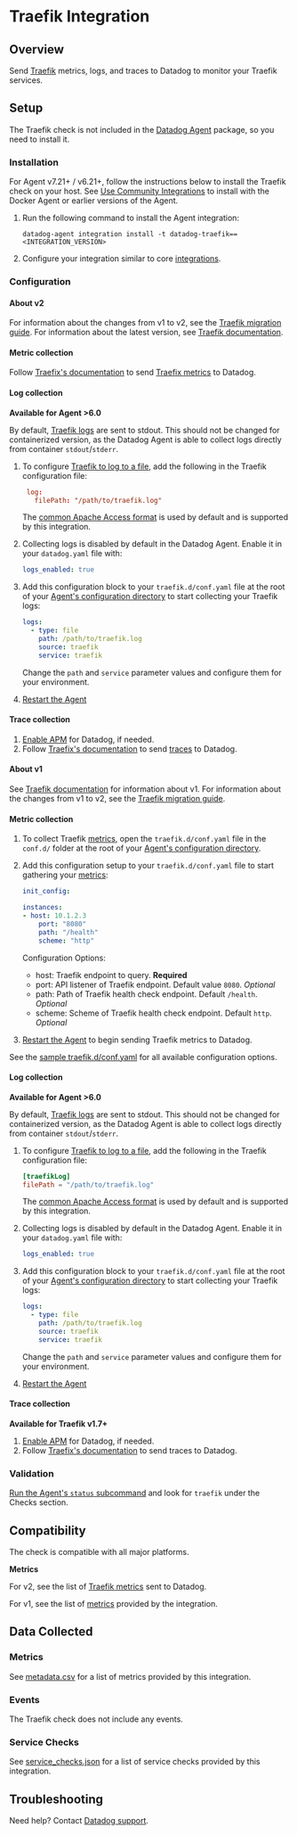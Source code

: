 # Traefik Integration

## Overview

Send [Traefik][1] metrics, logs, and traces to Datadog to monitor your Traefik services.

## Setup

The Traefik check is not included in the [Datadog Agent][2] package, so you need to install it.

### Installation

For Agent v7.21+ / v6.21+, follow the instructions below to install the Traefik check on your host. See [Use Community Integrations][3] to install with the Docker Agent or earlier versions of the Agent.

1. Run the following command to install the Agent integration:

   ```shell
   datadog-agent integration install -t datadog-traefik==<INTEGRATION_VERSION>
   ```

2. Configure your integration similar to core [integrations][4].

### Configuration

<!-- xxx tabs xxx -->
<!-- xxx tab "v2" xxx -->

#### About v2
For information about the changes from v1 to v2, see the [Traefik migration guide][5]. For information about the latest version, see [Traefik documentation][6].

#### Metric collection

Follow [Traefix's documentation][7] to send [Traefix metrics][8] to Datadog.

#### Log collection

**Available for Agent >6.0**

By default, [Traefik logs][9] are sent to stdout. This should not be changed for containerized version, as the Datadog Agent is able to collect logs directly from container `stdout`/`stderr`.

1. To configure [Traefik to log to a file][9], add the following in the Traefik configuration file:

   ```conf
    log:
      filePath: "/path/to/traefik.log"
    ```
    
    The [common Apache Access format][10] is used by default and is supported by this integration.

2. Collecting logs is disabled by default in the Datadog Agent. Enable it in your `datadog.yaml` file with:

   ```yaml
   logs_enabled: true
   ```

3. Add this configuration block to your `traefik.d/conf.yaml` file at the root of your [Agent's configuration directory][11] to start collecting your Traefik logs:

    ```yaml
    logs:
      - type: file
        path: /path/to/traefik.log
        source: traefik
        service: traefik
    ```

      Change the `path` and `service` parameter values and configure them for your environment.

4. [Restart the Agent][12]

#### Trace collection

1. [Enable APM][13] for Datadog, if needed.
2. Follow [Traefix's documentation][14] to send [traces][15] to Datadog.

<!-- xxz tab xxx -->
<!-- xxx tab "v1" xxx -->

#### About v1

See [Traefik documentation][16] for information about v1. For information about the changes from v1 to v2, see the [Traefik migration guide][17]. 

#### Metric collection

1. To collect Traefik [metrics][17], open the `traefik.d/conf.yaml` file in the `conf.d/` folder at the root of your [Agent's configuration directory][18]. 

2. Add this configuration setup to your `traefik.d/conf.yaml` file to start gathering your [metrics][17]:

    ```yaml
    init_config:

    instances:
    - host: 10.1.2.3
        port: "8080"
        path: "/health"
        scheme: "http"
    ```

    Configuration Options:

    - host: Traefik endpoint to query. **Required**
    - port: API listener of Traefik endpoint. Default value `8080`. _Optional_
    - path: Path of Traefik health check endpoint. Default `/health`. _Optional_
    - scheme: Scheme of Traefik health check endpoint. Default `http`. _Optional_

3. [Restart the Agent][19] to begin sending Traefik metrics to Datadog.

See the [sample traefik.d/conf.yaml][20] for all available configuration options.

#### Log collection

**Available for Agent >6.0**

By default, [Traefik logs][21] are sent to stdout. This should not be changed for containerized version, as the Datadog Agent is able to collect logs directly from container `stdout`/`stderr`.

1. To configure [Traefik to log to a file][21], add the following in the Traefik configuration file:

    ```conf
    [traefikLog]
    filePath = "/path/to/traefik.log"
    ```

    The [common Apache Access format][22] is used by default and is supported by this integration.

2. Collecting logs is disabled by default in the Datadog Agent. Enable it in your `datadog.yaml` file with:

   ```yaml
   logs_enabled: true
   ```

3. Add this configuration block to your `traefik.d/conf.yaml` file at the root of your [Agent's configuration directory][18] to start collecting your Traefik logs:

    ```yaml
    logs:
      - type: file
        path: /path/to/traefik.log
        source: traefik
        service: traefik
    ```

      Change the `path` and `service` parameter values and configure them for your environment.

4. [Restart the Agent][19]

#### Trace collection

**Available for Traefik v1.7+**

1. [Enable APM][23] for Datadog, if needed.
2. Follow [Traefix's documentation][24] to send traces to Datadog.

<!-- xxz tab xxx -->
<!-- xxz tabs xxx -->

### Validation

[Run the Agent's `status` subcommand][25] and look for `traefik` under the Checks section.

## Compatibility

The check is compatible with all major platforms.

**Metrics**

For v2, see the list of [Traefik metrics][26] sent to Datadog.

For v1, see the list of [metrics][27] provided by the integration.

## Data Collected

### Metrics

See [metadata.csv][28] for a list of metrics provided by this integration.

### Events

The Traefik check does not include any events.

### Service Checks

See [service_checks.json][29] for a list of service checks provided by this integration.

## Troubleshooting

Need help? Contact [Datadog support][30].

[1]: https://traefik.io
[2]: https://app.datadoghq.com/account/settings#agent
[3]: https://docs.datadoghq.com/agent/guide/use-community-integrations/
[4]: https://docs.datadoghq.com/getting_started/integrations/
[5]: https://doc.traefik.io/traefik/v2.0/migration/v1-to-v2/
[6]: https://doc.traefik.io/traefik/
[7]: https://doc.traefik.io/traefik/observability/metrics/datadog/
[8]: https://doc.traefik.io/traefik/observability/metrics/overview/
[9]: https://doc.traefik.io/traefik/observability/logs/#filepath
[10]: https://doc.traefik.io/traefik/observability/logs/#format
[11]: https://docs.datadoghq.com/agent/faq/agent-configuration-files/#agent-configuration-directory
[12]: https://docs.datadoghq.com/agent/faq/agent-commands/#start-stop-restart-the-agent
[13]: https://docs.datadoghq.com/getting_started/tracing/#enable-apm
[14]: https://doc.traefik.io/traefik/observability/tracing/datadog/
[15]: https://doc.traefik.io/traefik/observability/tracing/overview/
[16]: https://doc.traefik.io/traefik/v1.7/
[17]: https://github.com/DataDog/integrations-extras/blob/master/traefik/metadata.csv
[18]: https://docs.datadoghq.com/agent/faq/agent-configuration-files/#agent-configuration-directory
[19]: https://docs.datadoghq.com/agent/faq/agent-commands/#start-stop-restart-the-agent
[20]: https://github.com/DataDog/integrations-extras/blob/master/traefik/datadog_checks/traefik/data/conf.yaml.example
[21]: https://doc.traefik.io/traefik/v1.7/configuration/logs/#traefik-logs
[22]: https://doc.traefik.io/traefik/v1.7/configuration/logs/#clf-common-log-format
[23]: https://docs.datadoghq.com/getting_started/tracing/#enable-apm
[24]: https://doc.traefik.io/traefik/v1.7/configuration/tracing/#datadog
[25]: https://docs.datadoghq.com/agent/guide/agent-commands/#service-status
[26]: https://doc.traefik.io/traefik/observability/metrics/overview/
[27]: https://docs.datadoghq.com/integrations/traefik/#metrics
[28]: https://github.com/DataDog/integrations-extras/blob/master/traefik/metadata.csv
[29]: https://github.com/DataDog/integrations-extras/blob/master/traefik/assets/service_checks.json
[30]: https://docs.datadoghq.com/help
